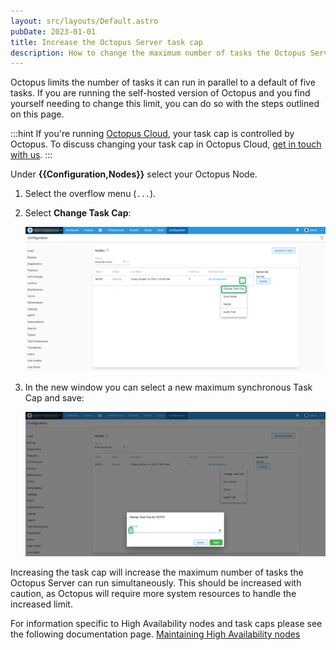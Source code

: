 ```yaml
---
layout: src/layouts/Default.astro
pubDate: 2023-01-01
title: Increase the Octopus Server task cap
description: How to change the maximum number of tasks the Octopus Server can run in parallel.
---
```


Octopus limits the number of tasks it can run in parallel to a default of five tasks. If you are running the self-hosted version of Octopus and you find yourself needing to change this limit, you can do so with the steps outlined on this page.

:::hint
If you're running [Octopus Cloud](/docs/octopus-cloud/), your task cap is controlled by Octopus. To discuss changing your task cap in Octopus Cloud, [get in touch with us](https://octopus.com/company/contact).
:::

Under **{{Configuration,Nodes}}** select your Octopus Node.

1. Select the overflow menu (`...`).
2. Select **Change Task Cap**:

   ![nodes.png](images/taskcap.png "width=500")


3. In the new window you can select a new maximum synchronous Task Cap and save:


   ![taskcap.png](images/taskcap2.png "width=500")

Increasing the task cap will increase the maximum number of tasks the Octopus Server can run simultaneously. This should be increased with caution, as Octopus will require more system resources to handle the increased limit.

For information specific to High Availability nodes and task caps please see the following documentation page.
[Maintaining High Availability nodes](docs/administration/high-availability/maintain/maintain-high-availability-nodes/)

